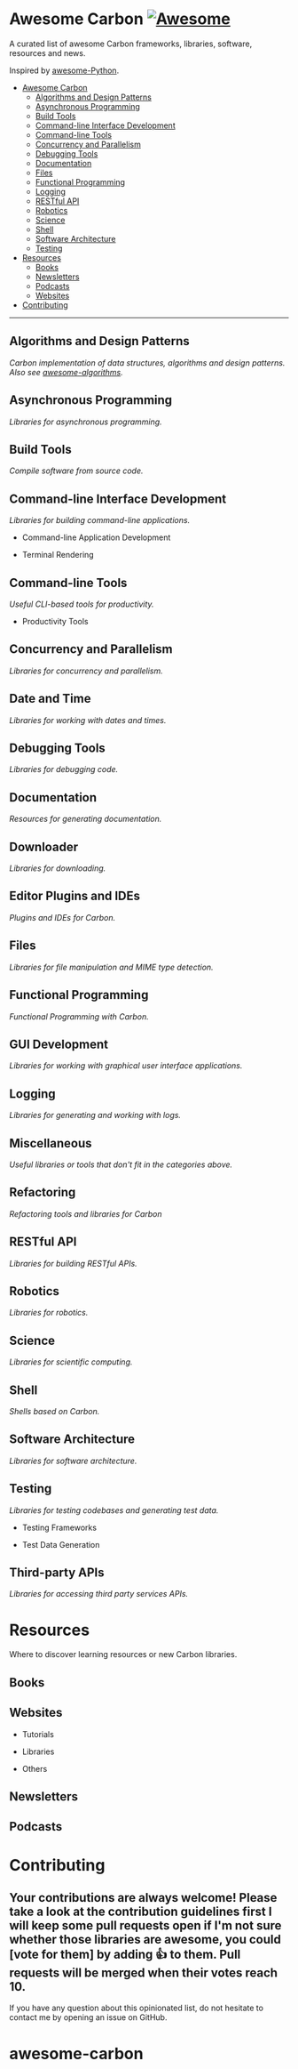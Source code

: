 # Awesome Carbon [![Awesome](https://cdn.rawgit.com/sindresorhus/awesome/d7305f38d29fed78fa85652e3a63e154dd8e8829/media/badge.svg)](https://github.com/sindresorhus/awesome)

A curated list of awesome Carbon frameworks, libraries, software, resources and news.

Inspired by [awesome-Python](https://github.com/ziadoz/awesome-php).

- [Awesome Carbon](#awesome-Carbon)
  - [Algorithms and Design Patterns](#algorithms-and-design-patterns)
  - [Asynchronous Programming](#asynchronous-programming)
  - [Build Tools](#build-tools)
  - [Command-line Interface Development](#command-line-interface-development)
  - [Command-line Tools](#command-line-tools)
  - [Concurrency and Parallelism](#concurrency-and-parallelism)
  - [Debugging Tools](#debugging-tools)
  - [Documentation](#documentation)
  - [Files](#files)
  - [Functional Programming](#functional-programming)
  - [Logging](#logging)
  - [RESTful API](#restful-api)
  - [Robotics](#robotics)
  - [Science](#science)
  - [Shell](#shell)
  - [Software Architecture](#software-architecture)
  - [Testing](#testing)
- [Resources](#resources)
  - [Books](#books)
  - [Newsletters](#newsletters)
  - [Podcasts](#podcasts)
  - [Websites](#websites)
- [Contributing](#contributing)

---

## Algorithms and Design Patterns

*Carbon implementation of data structures, algorithms and design patterns. Also see [awesome-algorithms](https://github.com/tayllan/awesome-algorithms).*

## Asynchronous Programming

*Libraries for asynchronous programming.*

## Build Tools

*Compile software from source code.*

## Command-line Interface Development

*Libraries for building command-line applications.*

- Command-line Application Development

- Terminal Rendering

## Command-line Tools

*Useful CLI-based tools for productivity.*

- Productivity Tools

## Concurrency and Parallelism

*Libraries for concurrency and parallelism.*

## Date and Time

*Libraries for working with dates and times.*

## Debugging Tools

*Libraries for debugging code.*

## Documentation

*Resources for generating documentation.*

## Downloader

*Libraries for downloading.*

## Editor Plugins and IDEs

*Plugins and IDEs for Carbon.*

## Files

*Libraries for file manipulation and MIME type detection.*

## Functional Programming

*Functional Programming with Carbon.*

## GUI Development

*Libraries for working with graphical user interface applications.*

## Logging

*Libraries for generating and working with logs.*

## Miscellaneous

*Useful libraries or tools that don't fit in the categories above.*

## Refactoring

*Refactoring tools and libraries for Carbon*

## RESTful API

*Libraries for building RESTful APIs.*

## Robotics

*Libraries for robotics.*

## Science

*Libraries for scientific computing.*

## Shell

*Shells based on Carbon.*

## Software Architecture

*Libraries for software architecture.*

## Testing

*Libraries for testing codebases and generating test data.*

- Testing Frameworks

- Test Data Generation


## Third-party APIs

*Libraries for accessing third party services APIs.*

# Resources

Where to discover learning resources or new Carbon libraries.

## Books

## Websites

- Tutorials

- Libraries

- Others

## Newsletters

## Podcasts

# Contributing

Your contributions are always welcome! Please take a look at the contribution guidelines first
I will keep some pull requests open if I'm not sure whether those libraries are awesome, you could [vote for them] by adding :+1: to them. Pull requests will be merged when their votes reach **10**.
---

If you have any question about this opinionated list, do not hesitate to contact me by opening an issue on GitHub.
# awesome-carbon
